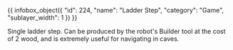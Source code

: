 {{ infobox_object({
	"id": 224,
	"name": "Ladder Step",
	"category": "Game",
	"sublayer_width": 1
}) }}

Single ladder step. Can be produced by the robot's Builder tool at the cost of 2 wood, and is extremely useful for navigating in caves.